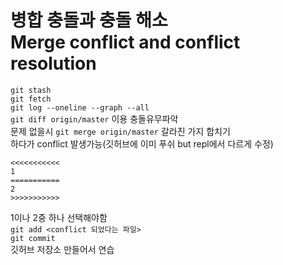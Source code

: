 # 병합 충돌과 충돌 해소<br>Merge conflict and conflict resolution

`git stash`<br>
`git fetch`<br>
`git log --oneline --graph --all`<br>
`git diff origin/master` 이용 충돌유무파악<br>
문제 없을시 `git merge origin/master` 갈라진 가지 합치기<br>
하다가 conflict 발생가능(깃허브에 이미 푸쉬 but repl에서 다르게 수정)<br>
```
<<<<<<<<<<<
1
===========
2
>>>>>>>>>>>
```
1이나 2중 하나 선택해야함<br>
`git add <conflict 되었다는 파일>`<br>
`git commit`<br>
깃허브 저장소 만들어서 연습<br>
